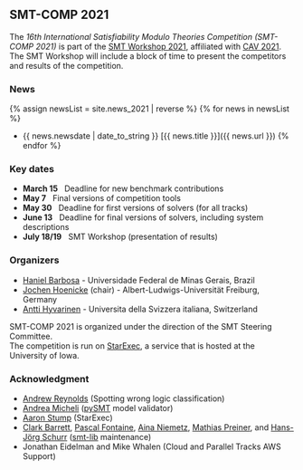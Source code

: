 ## SMT-COMP 2021

The *16th International Satisfiability Modulo Theories Competition (SMT-COMP
2021)* is part of the [SMT Workshop
2021](https://smt-workshop.cs.uiowa.edu/2021/), affiliated with [CAV
2021](http://i-cav.org/2021/).  The SMT Workshop will include a block of time to
present the competitors and results of the competition.

### News
{% assign newsList = site.news_2021 | reverse %}
{% for news in newsList %}
- {{ news.newsdate | date_to_string }} [{{ news.title }}]({{ news.url }})
{% endfor %}

### Key dates
 - **March 15**  &nbsp; Deadline for new benchmark contributions
 - **May 7** &nbsp; Final versions of competition tools
 - **May 30**    &nbsp; Deadline for first versions of solvers (for all tracks)
 - **June 13**   &nbsp; Deadline for final versions of solvers, including system descriptions
 - **July 18/19** &nbsp; SMT Workshop (presentation of results)

### Organizers
- [Haniel Barbosa](http://homepages.dcc.ufmg.br/~hbarbosa/) - Universidade Federal de Minas Gerais, Brazil
- [Jochen Hoenicke](https://jochen-hoenicke.de/) (chair) - Albert-Ludwigs-Universität Freiburg, Germany
- [Antti Hyvarinen](https://www.inf.usi.ch/postdoc/hyvarinen/) - Universita della Svizzera italiana, Switzerland

SMT-COMP 2021 is organized under the direction of the SMT Steering
Committee.
<br/>
The competition is run on [StarExec](https://www.starexec.org),
a service that is hosted at the University of Iowa.

### Acknowledgment
- [Andrew Reynolds](https://homepage.divms.uiowa.edu/~ajreynol/) (Spotting wrong logic classification)
- [Andrea Micheli](https://www.mikand.net/) ([pySMT](https://github.com/pysmt/pysmt) model validator)
- [Aaron Stump](http://homepage.divms.uiowa.edu/~astump/) (StarExec)
- [Clark Barrett](http://theory.stanford.edu/~barrett/), [Pascal
  Fontaine](https://members.loria.fr/PFontaine/), [Aina
Niemetz](https://cs.stanford.edu/~niemetz/), [Mathias
Preiner](https://cs.stanford.edu/~preiner/), and [Hans-Jörg
Schurr](https://team.inria.fr/veridis/schurr/)
([smt-lib](http://smtlib.cs.uiowa.edu/index.shtml) maintenance)
- Jonathan Eidelman and Mike Whalen (Cloud and Parallel Tracks AWS Support)
